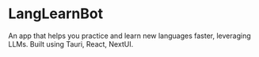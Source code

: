 # LangLearnBot
An app that helps you practice and learn new languages faster, leveraging LLMs.
Built using Tauri, React, NextUI.
